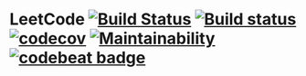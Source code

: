 # LeetCode [![Build Status](https://travis-ci.org/Frederick-S/LeetCode.svg?branch=master)](https://travis-ci.org/Frederick-S/LeetCode) [![Build status](https://ci.appveyor.com/api/projects/status/rm1mj6jdgj4pamds/branch/master?svg=true)](https://ci.appveyor.com/project/Frederick-S/leetcode/branch/master) [![codecov](https://codecov.io/gh/Frederick-S/LeetCode/branch/master/graph/badge.svg)](https://codecov.io/gh/Frederick-S/LeetCode) [![Maintainability](https://api.codeclimate.com/v1/badges/703ca49b2e1ea85e9ec4/maintainability)](https://codeclimate.com/github/Frederick-S/LeetCode/maintainability) [![codebeat badge](https://codebeat.co/badges/7ba3a686-a85e-47ea-bbdc-d0ad18547c4d)](https://codebeat.co/projects/github-com-frederick-s-leetcode-master)
